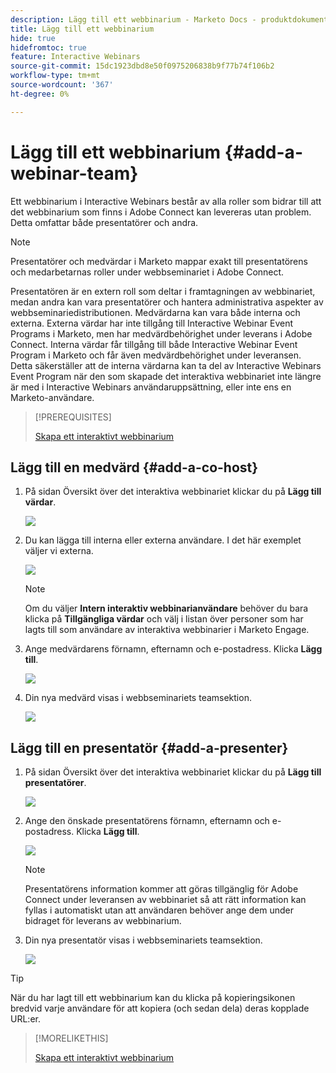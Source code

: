 ```yaml
---
description: Lägg till ett webbinarium - Marketo Docs - produktdokumentation
title: Lägg till ett webbinarium
hide: true
hidefromtoc: true
feature: Interactive Webinars
source-git-commit: 15dc1923dbd8e50f0975206838b9f77b74f106b2
workflow-type: tm+mt
source-wordcount: '367'
ht-degree: 0%

---
```


# Lägg till ett webbinarium {#add-a-webinar-team}

Ett webbinarium i Interactive Webinars består av alla roller som bidrar till att det webbinarium som finns i Adobe Connect kan levereras utan problem. Detta omfattar både presentatörer och andra.

>[!NOTE]
>
>Presentatörer och medvärdar i Marketo mappar exakt till presentatörens och medarbetarnas roller under webbseminariet i Adobe Connect.

Presentatören är en extern roll som deltar i framtagningen av webbinariet, medan andra kan vara presentatörer och hantera administrativa aspekter av webbseminariedistributionen. Medvärdarna kan vara både interna och externa. Externa värdar har inte tillgång till Interactive Webinar Event Programs i Marketo, men har medvärdbehörighet under leverans i Adobe Connect. Interna värdar får tillgång till både Interactive Webinar Event Program i Marketo och får även medvärdbehörighet under leveransen. Detta säkerställer att de interna värdarna kan ta del av Interactive Webinars Event Program när den som skapade det interaktiva webbinariet inte längre är med i Interactive Webinars användaruppsättning, eller inte ens en Marketo-användare.

>[!PREREQUISITES]
>
>[Skapa ett interaktivt webbinarium](/help/marketo/product-docs/demand-generation/events/interactive-webinars/create-an-interactive-webinar.md)

## Lägg till en medvärd {#add-a-co-host}

1. På sidan Översikt över det interaktiva webbinariet klickar du på **Lägg till värdar**.

   ![](assets/add-a-webinar-team-1.png)

1. Du kan lägga till interna eller externa användare. I det här exemplet väljer vi externa.

   ![](assets/add-a-webinar-team-2.png)

   >[!NOTE]
   >
   >Om du väljer **Intern interaktiv webbinarianvändare** behöver du bara klicka på **Tillgängliga värdar** och välj i listan över personer som har lagts till som användare av interaktiva webbinarier i Marketo Engage.

1. Ange medvärdarens förnamn, efternamn och e-postadress. Klicka **Lägg till**.

   ![](assets/add-a-webinar-team-3.png)

1. Din nya medvärd visas i webbseminariets teamsektion.

   ![](assets/add-a-webinar-team-4.png)

## Lägg till en presentatör {#add-a-presenter}

1. På sidan Översikt över det interaktiva webbinariet klickar du på **Lägg till presentatörer**.

   ![](assets/add-a-webinar-team-5.png)

1. Ange den önskade presentatörens förnamn, efternamn och e-postadress. Klicka **Lägg till**.

   ![](assets/add-a-webinar-team-6.png)

   >[!NOTE]
   >
   >Presentatörens information kommer att göras tillgänglig för Adobe Connect under leveransen av webbinariet så att rätt information kan fyllas i automatiskt utan att användaren behöver ange dem under bidraget för leverans av webbinarium.

1. Din nya presentatör visas i webbseminariets teamsektion.

   ![](assets/add-a-webinar-team-7.png)

>[!TIP]
>
>När du har lagt till ett webbinarium kan du klicka på kopieringsikonen bredvid varje användare för att kopiera (och sedan dela) deras kopplade URL:er.

>[!MORELIKETHIS]
>
>[Skapa ett interaktivt webbinarium](/help/marketo/product-docs/demand-generation/events/interactive-webinars/create-an-interactive-webinar.md)

